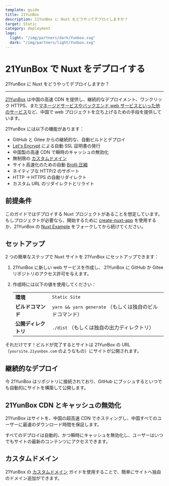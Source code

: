 ```yaml
---
template: guide
title: 21YunBox
description: 21YunBox に Nuxt をどうやってデプロイしますか？
target: Static
category: deployment
logo:
  light: "/img/partners/dark/Yunbox.svg"
  dark: "/img/partners/light/Yunbox.svg"
---
```

# 21YunBox で Nuxt をデプロイする

21YunBox に Nuxt をどうやってデプロイしますか？

---

[21YunBox](https://www.21yunbox.com) は中国の高速 CDN を提供し、継続的なデプロイメント、ワンクリック HTTPS、また[マネージドサービスやバックエンド web サービスといった他のサービス](https://www.21yunbox.com/docs/)など、中国で web プロジェクトを立ち上げるための手段を提供しています。

21YunBox には以下の機能があります：

- GitHub と Gitee からの継続的な、自動ビルドとデプロイ
- [Let's Encrypt](https://letsencrypt.org) による自動 SSL 証明書の発行
- 中国製の高速 CDN で瞬時のキャッシュの無効化
- 無制限の [カスタムドメイン](https://www.21yunbox.com/docs/#/custom-domains)
- サイト高速化のための自動 [Brotli 圧縮](https://en.wikipedia.org/wiki/Brotli)
- ネイティブな HTTP/2 のサポート
- HTTP → HTTPS の自動リダイレクト
- カスタム URL のリダイレクトとリライト

## 前提条件

このガイドではデプロイする Nuxt プロジェクトがあることを想定しています。もしプロジェクトが必要なら、開始するために [create-nuxt-app](https://github.com/nuxt/create-nuxt-app) を使用するか、21YunBox の [Nuxt Example](https://gitee.com/eryiyunbox-examples/nuxtjs) をフォークしてから続けてください。

## セットアップ

2 つの簡単なステップで Nuxt サイトを 21YunBox にセットアップできます：

1. 21YunBox に新しい web サービスを作成し、 21YunBox に GitHub か Gitee リポジトリのアクセス許可を与えます。
2. 作成時には以下の値を使用してください：

   |                       |                                                     |
   | --------------------- | --------------------------------------------------- |
   | **環境**               | `Static Site`                                       |
   | **ビルドコマンド**       | `yarn && yarn generate` （もしくは独自のビルドコマンド） |
   | **公開ディレクトリ**     | `./dist` （もしくは独自の出力ディレクトリ）               |

それだけです！ビルドが完了するとサイトは 21YunBox の URL（`yoursite.21yunbox.com` のようなもの）にサイトが公開されます。

## 継続的なデプロイ

今 21YunBox はリポジトリに接続されており、GitHub にプッシュするといつでも自動的にサイトを構築して公開します。

## 21YunBox CDN とキャッシュの無効化

21YunBox はサイトを、中国の超高速 CDN でホスティングし、中国すべてのユーザーに最速のダウンロード時間を保証します。

すべてのデプロイは自動的、かつ瞬時にキャッシュを無効化し、ユーザーはいつでもサイトの最新のコンテンツにアクセスできます。

## カスタムドメイン

21YunBox の [カスタムドメイン](https://www.21yunbox.com/docs/#/custom-domains) ガイドを使用することで、簡単にサイトへ独自のドメイン追加ができます。
